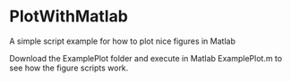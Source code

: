 # PlotWithMatlab
A simple script example for how to plot nice figures in Matlab

Download the ExamplePlot folder and execute in Matlab ExamplePlot.m to see how the figure scripts work.
